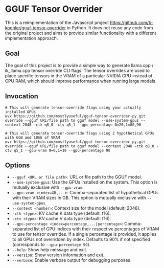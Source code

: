 # GGUF Tensor Overrider

This is a reimplementation of the Javascript project https://github.com/k-koehler/gguf-tensor-overrider in Python. It does not reuse any code from the original project and aims to provide similar functionality with a different implementation approach.

## Goal

The goal of this project is to provide a simple way to generate llama.cpp / ik_llama.cpp tensor override CLI flags. The tensor overrides are used to place specific tensors in the VRAM of a particular NVIDIA GPU instead of CPU RAM, which should improve performance when running large models.

## Invocation

```shell
# This will generate tensor-override flags using your actually installed GPUs
uvx https://github.com/mostlyuseful/gguf-tensor-overrider-py.git override --gguf URL/file path to gguf model --use-system-gpus --context 2048 -ctk q8_0 -ctv q5_1 --gpu-percentage 0=20,1=80,90

# This will generate tensor-override flags using 2 hypothetical GPUs with 6GB and 10GB of VRAM
uvx https://github.com/mostlyuseful/gguf-tensor-overrider-py.git override --gguf URL/file path to gguf model --context 2048 -ctk q8_0 -ctv q5_1 --gpu-vram 0=6,1=10 --gpu-percentage 90
```

## Options

- `--gguf <URL or file path>`: URL or file path to the GGUF model.
- `--use-system-gpus`: Use the GPUs installed on the system. This option is mutually exclusive with `--gpu-vram`.
- `--gpu-vram <index=GB,...>`: Comma-separated list of hypothetical GPUs with their VRAM sizes in GB. This option is mutually exclusive with `--use-system-gpus`.
- `--context <number>`: Context size for the model (default: 2048).
- `-ctk <type>`: KV cache K data type (default: f16).
- `-ctv <type>`: KV cache V data type (default: f16).
- `--gpu-percentage <index=percentage,...|percentage>`: Comma-separated list of GPU indices with their respective percentages of VRAM to use for tensor overrides. If a single percentage is provided, it applies to all GPUs not overridden by index. Defaults to 90% if not specified (corresponds to `--gpu-percentage 90`).
- `--help`: Show help message and exit.
- `--version`: Show version information and exit.
- `--verbose`: Enable verbose output for debugging purposes.
